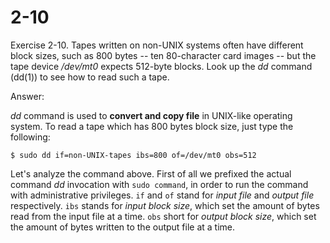 # 2-10

Exercise 2-10. Tapes written on non-UNIX systems often have different block sizes, such 
as 800 bytes -- ten 80-character card images -- but the tape device */dev/mt0* expects 
512-byte blocks. Look up the *dd* command (dd(1)) to see how to read such a tape.

Answer:

*dd* command is used to **convert and copy file** in UNIX-like operating system. To read
a tape which has 800 bytes block size, just type the following:

```
$ sudo dd if=non-UNIX-tapes ibs=800 of=/dev/mt0 obs=512 
```

Let's analyze the command above. First of all we prefixed the actual command *dd* invocation 
with `sudo command`, in order to run the command with administrative privileges. `if` and `of` 
stand for *input file* and *output file* respectively. `ibs` stands for *input block size*, 
which set the amount of bytes read from the input file at a time. `obs` short for *output 
block size*, which set the amount of bytes written to the output file at a time.


